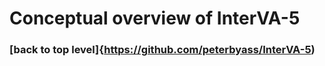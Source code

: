 # Conceptual overview of InterVA-5

### [back to top level]{https://github.com/peterbyass/InterVA-5)

